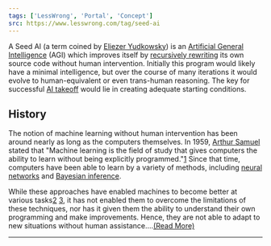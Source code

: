 ```yaml
---
tags: ['LessWrong', 'Portal', 'Concept']
src: https://www.lesswrong.com/tag/seed-ai
---
```


A Seed AI (a term coined by [Eliezer Yudkowsky](https://www.lesswrong.com/tag/eliezer-yudkowsky)) is an [Artificial General Intelligence](https://www.lesswrong.com/tag/artificial-general-intelligence) (AGI) which improves itself by [recursively rewriting](https://www.lesswrong.com/tag/recursive-self-improvement) its own source code without human intervention. Initially this program would likely have a minimal intelligence, but over the course of many iterations it would evolve to human-equivalent or even trans-human reasoning. The key for successful [AI takeoff](https://www.lesswrong.com/tag/ai-takeoff) would lie in creating adequate starting conditions.

## History
The notion of machine learning without human intervention has been around nearly as long as the computers themselves. In 1959, [Arthur Samuel](http://en.wikipedia.org/wiki/Arthur_Samuel) stated that "Machine learning is the field of study that gives computers the ability to learn without being explicitly programmed."[1](#fn1) Since that time, computers have been able to learn by a variety of methods, including [neural networks](http://en.wikipedia.org/wiki/Artificial_neural_network) and [Bayesian inference](http://en.wikipedia.org/wiki/Bayesian_inference).

While these approaches have enabled machines to become better at various tasks[2](#fn2) [3](#fn3), it has not enabled them to overcome the limitations of these techniques, nor has it given them the ability to understand their own programming and make improvements. Hence, they are not able to adapt to new situations without human assistance....[(Read More)]()



---

